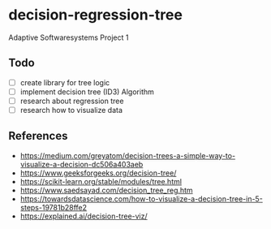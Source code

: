 # decision-regression-tree
Adaptive Softwaresystems Project 1

## Todo
- [ ] create library for tree logic
- [ ] implement decision tree (ID3) Algorithm
- [ ] research about regression tree 
- [ ] research how to visualize data 

## References
- https://medium.com/greyatom/decision-trees-a-simple-way-to-visualize-a-decision-dc506a403aeb
- https://www.geeksforgeeks.org/decision-tree/
- https://scikit-learn.org/stable/modules/tree.html
- https://www.saedsayad.com/decision_tree_reg.htm
- https://towardsdatascience.com/how-to-visualize-a-decision-tree-in-5-steps-19781b28ffe2
- https://explained.ai/decision-tree-viz/
